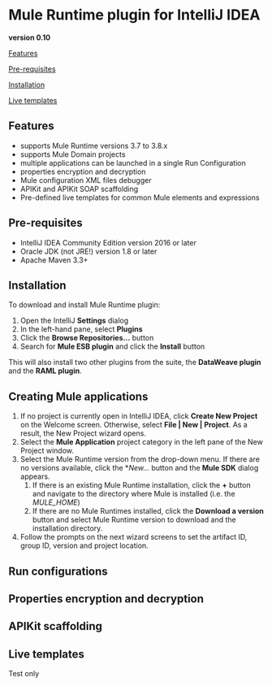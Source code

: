 # Mule Runtime plugin for IntelliJ IDEA
**version 0.10**

[Features](#Features)

[Pre-requisites](Pre-requisites)

[Installation](Installation)

[Live templates](#Livetemplates)



## Features
- supports Mule Runtime versions 3.7 to 3.8.x
- supports Mule Domain projects
- multiple applications can be launched in a single Run Configuration
- properties encryption and decryption
- Mule configuration XML files debugger
- APIKit and APIKit SOAP scaffolding
- Pre-defined live templates for common Mule elements and expressions

## Pre-requisites
- IntelliJ IDEA Community Edition version 2016 or later
- Oracle JDK (not JRE!) version 1.8 or later
- Apache Maven 3.3+

## Installation
To download and install Mule Runtime plugin:
1. Open the IntelliJ **Settings** dialog
2. In the left-hand pane, select **Plugins**
3. Click the **Browse Repositories...** button
4. Search for **Mule ESB plugin** and click the **Install** button

This will also install two other plugins from the suite, the **DataWeave plugin** and the **RAML plugin**.

## Creating Mule applications
1. If no project is currently open in IntelliJ IDEA, click **Create New Project** on the Welcome screen. Otherwise, select **File | New | Project**.
As a result, the New Project wizard opens.
2. Select the **Mule Application** project category in the left pane of the New Project window.
3. Select the Mule Runtime version from the drop-down menu. If there are no versions available, click the **New...* button and the **Mule SDK** dialog appears.
   1. If there is an existing Mule Runtime installation, click the **+** button and navigate to the directory where Mule is installed (i.e. the *MULE_HOME*)
   2. If there are no Mule Runtimes installed, click the **Download a version** button and select Mule Runtime version to download and the installation directory.
4. Follow the prompts on the next wizard screens to set the artifact ID, group ID, version and project location.

## Run configurations

## Properties encryption and decryption

## APIKit scaffolding

## Live templates

Test only

